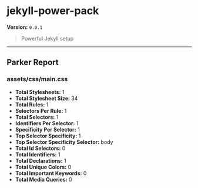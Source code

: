 # jekyll-power-pack

**Version:** `0.0.1`

> Powerful Jekyll setup

* * *

## Parker Report

### assets/css/main.css

- **Total Stylesheets:** 1
- **Total Stylesheet Size:** 34
- **Total Rules:** 1
- **Selectors Per Rule:** 1
- **Total Selectors:** 1
- **Identifiers Per Selector:** 1
- **Specificity Per Selector:** 1
- **Top Selector Specificity:** 1
- **Top Selector Specificity Selector:** body
- **Total Id Selectors:** 0
- **Total Identifiers:** 1
- **Total Declarations:** 1
- **Total Unique Colors:** 0
- **Total Important Keywords:** 0
- **Total Media Queries:** 0
